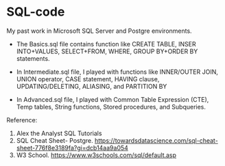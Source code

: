 # SQL-code
My past work in Microsoft SQL Server and Postgre environments.

* The Basics.sql file contains function like CREATE TABLE, INSER INTO+VALUES, SELECT+FROM, WHERE, GROUP BY+ORDER BY statements.

* In Intermediate.sql file, I played with functions like INNER/OUTER JOIN, UNION operator, CASE statement, HAVING clause, UPDATING/DELETING, ALIASING, and PARTITION BY

* In Advanced.sql file, I played with Common Table Expression (CTE), Temp tables, String functions, Stored procedures, and Subqueries.


Reference: 
1. Alex the Analyst SQL Tutorials
2. SQL Cheat Sheet- Postgre. https://towardsdatascience.com/sql-cheat-sheet-776f8e3189fa?gi=dcb14aa9a054
3. W3 School. https://www.w3schools.com/sql/default.asp
